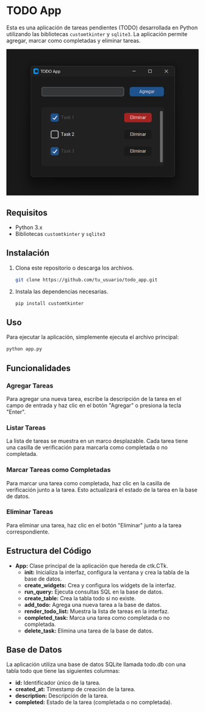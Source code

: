 # TODO App

Esta es una aplicación de tareas pendientes (TODO) desarrollada en Python utilizando las bibliotecas `customtkinter` y `sqlite3`. La aplicación permite agregar, marcar como completadas y eliminar tareas.

![app_ss](app_ss.png)

## Requisitos

- Python 3.x
- Bibliotecas `customtkinter` y `sqlite3`

## Instalación
1. Clona este repositorio o descarga los archivos.
    ```bash
    git clone https://github.com/tu_usuario/todo_app.git
    ```
2. Instala las dependencias necesarias.
    ```bash
    pip install customtkinter
    ```

## Uso
Para ejecutar la aplicación, simplemente ejecuta el archivo principal:
```bash
python app.py
```

## Funcionalidades
### Agregar Tareas
Para agregar una nueva tarea, escribe la descripción de la tarea en el campo de entrada y haz clic en el botón "Agregar" o presiona la tecla "Enter".

### Listar Tareas
La lista de tareas se muestra en un marco desplazable. Cada tarea tiene una casilla de verificación para marcarla como completada o no completada.

### Marcar Tareas como Completadas
Para marcar una tarea como completada, haz clic en la casilla de verificación junto a la tarea. Esto actualizará el estado de la tarea en la base de datos.

### Eliminar Tareas
Para eliminar una tarea, haz clic en el botón "Eliminar" junto a la tarea correspondiente.

## Estructura del Código

* **App:** Clase principal de la aplicación que hereda de ctk.CTk.
    * **__init__:** Inicializa la interfaz, configura la ventana y crea la tabla de la base de datos.
    * **create_widgets:** Crea y configura los widgets de la interfaz.
    * **run_query:** Ejecuta consultas SQL en la base de datos.
    * **create_table:** Crea la tabla todo si no existe.
    * **add_todo:** Agrega una nueva tarea a la base de datos.
    * **render_todo_list:** Muestra la lista de tareas en la interfaz.
    * **completed_task:** Marca una tarea como completada o no completada.
    * **delete_task:** Elimina una tarea de la base de datos.

## Base de Datos
La aplicación utiliza una base de datos SQLite llamada todo.db con una tabla todo que tiene las siguientes columnas:
* **id:** Identificador único de la tarea.
* **created_at:** Timestamp de creación de la tarea.
* **description:** Descripción de la tarea.
* **completed:** Estado de la tarea (completada o no completada).